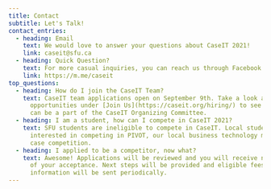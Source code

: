 ```yaml
---
title: Contact
subtitle: Let's Talk!
contact_entries:
  - heading: Email
    text: We would love to answer your questions about CaseIT 2021!
    link: caseit@sfu.ca
  - heading: Quick Question?
    text: For more casual inquiries, you can reach us through Facebook or Instagram
    link: https://m.me/caseit
top_questions:
  - heading: How do I join the CaseIT Team?
    text: CaseIT team applications open on September 9th. Take a look at our
      opportunities under [Join Us](https://caseit.org/hiring/) to see how you
      can be a part of the CaseIT Organizing Committee.
  - heading: I am a student, how can I compete in CaseIT 2021?
    text: SFU students are ineligible to compete in CaseIT. Local students may be
      interested in competing in PIVOT, our local business technology management
      case competition.
  - heading: I applied to be a competitor, now what?
    text: Awesome! Applications will be reviewed and you will receive notification
      of your acceptance. Next steps will be provided and eligible fees and
      information will be sent periodically.
---
```

